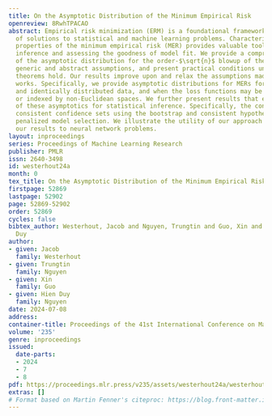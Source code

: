 ```yaml
---
title: On the Asymptotic Distribution of the Minimum Empirical Risk
openreview: 8RwhTPACAO
abstract: Empirical risk minimization (ERM) is a foundational framework for the estimation
  of solutions to statistical and machine learning problems. Characterizing the distributional
  properties of the minimum empirical risk (MER) provides valuable tools for conducting
  inference and assessing the goodness of model fit. We provide a comprehensive account
  of the asymptotic distribution for the order-$\sqrt{n}$ blowup of the MER under
  generic and abstract assumptions, and present practical conditions under which our
  theorems hold. Our results improve upon and relax the assumptions made in previous
  works. Specifically, we provide asymptotic distributions for MERs for non-independent
  and identically distributed data, and when the loss functions may be discontinuous
  or indexed by non-Euclidean spaces. We further present results that enable the application
  of these asymptotics for statistical inference. Specifically, the construction of
  consistent confidence sets using the bootstrap and consistent hypothesis tests using
  penalized model selection. We illustrate the utility of our approach by applying
  our results to neural network problems.
layout: inproceedings
series: Proceedings of Machine Learning Research
publisher: PMLR
issn: 2640-3498
id: westerhout24a
month: 0
tex_title: On the Asymptotic Distribution of the Minimum Empirical Risk
firstpage: 52869
lastpage: 52902
page: 52869-52902
order: 52869
cycles: false
bibtex_author: Westerhout, Jacob and Nguyen, Trungtin and Guo, Xin and Nguyen, Hien
  Duy
author:
- given: Jacob
  family: Westerhout
- given: Trungtin
  family: Nguyen
- given: Xin
  family: Guo
- given: Hien Duy
  family: Nguyen
date: 2024-07-08
address:
container-title: Proceedings of the 41st International Conference on Machine Learning
volume: '235'
genre: inproceedings
issued:
  date-parts:
  - 2024
  - 7
  - 8
pdf: https://proceedings.mlr.press/v235/assets/westerhout24a/westerhout24a.pdf
extras: []
# Format based on Martin Fenner's citeproc: https://blog.front-matter.io/posts/citeproc-yaml-for-bibliographies/
---
```

